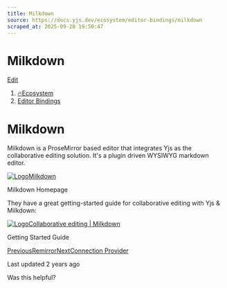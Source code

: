 ```yaml
---
title: Milkdown
source: https://docs.yjs.dev/ecosystem/editor-bindings/milkdown
scraped_at: 2025-09-20 19:50:47
---
```


# Milkdown

[Edit](https://github.com/yjs/docs/blob/main/ecosystem/editor-bindings/milkdown.md)

1. [🔥Ecosystem](/ecosystem)
2. [Editor Bindings](/ecosystem/editor-bindings)

# Milkdown

Milkdown is a ProseMirror based editor that integrates Yjs as the collaborative editing solution. It's a plugin driven WYSIWYG markdown editor.

[![Logo](https://docs.yjs.dev/~gitbook/image?url=https%3A%2F%2Fmilkdown.dev%2Fmilkdown-mini.svg&width=20&dpr=4&quality=100&sign=c2f16ff6&sv=2)Milkdown](https://milkdown.dev/)

Milkdown Homepage

They have a great getting-started guide for collaborative editing with Yjs & Milkdown:

[![Logo](https://docs.yjs.dev/~gitbook/image?url=https%3A%2F%2Fmilkdown.dev%2Ffavicon.ico&width=20&dpr=4&quality=100&sign=9cb91ea0&sv=2)Collaborative editing<!-- --> | Milkdown](https://milkdown.dev/docs/guide/collaborative-editing)

Getting Started Guide

[PreviousRemirror](/ecosystem/editor-bindings/remirror)[NextConnection Provider](/ecosystem/connection-provider)

Last updated 2 years ago

Was this helpful?